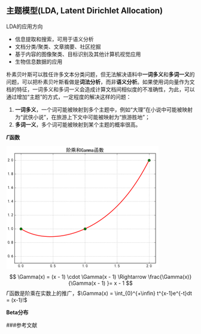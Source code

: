 ## 主题模型(LDA, Latent Dirichlet Allocation)



LDA的应用方向

- 信息提取和搜索，可用于语义分析
- 文档分类/聚类、文章摘要、社区挖掘
- 基于内容的图像聚类、目标识别及其他计算机视觉应用
- 生物信息数据的应用

朴素贝叶斯可以胜任许多文本分类问题，但无法解决语料中**一词多义**和**多词一义**的问题，可以把朴素贝叶斯看做是**词法分析**，而非**语义分析**。如果使用词向量作为文档的特征，一词多义和多词一义会造成计算文档间相似度的不准确性，为此，可以通过增加“主题”的方式，一定程度的解决这样的问题：

1. **一词多义**，一个词可能被映射到多个主题中，例如“大理”在小说中可能被映射为“武侠小说”，在旅游上下文中可能被映射为“旅游胜地”；
2. **多词一义**，多个词可能被映射到某个主题的概率很高。

**$\Gamma$函数**

![Gamma函数](imgs_md/Gamma函数.png)
$$
\Gamma(x) = (x - 1) \cdot \Gamma(x - 1)  \Rightarrow \frac{\Gamma(x)}{\Gamma(x - 1) }= x - 1
$$
$\Gamma$函数是阶乘在实数上的推广，$\Gamma(x) = \int_{0}^{+\infin} t^{x-1}e^{-t}dt = (x-1)!$

**Beta分布**













###参考文献

[^1]: Blei D M, Ng A Y, Jordan M I. Latent dirichlet allocation[J]. Journal of machine Learning research, 2003, 3(Jan): 993-1022. 
[^2]: Hoffman M, Bach F R, Blei D M. Online learning for latent dirichlet allocation[C]//advances in neural information processing systems. 2010: 856-864. 
[^3]: Mihalcea R, Tarau P. Textrank: Bringing order into text[C]//Proceedings of the 2004 conference on empirical methods in natural language processing. 2004. 
[^4]: [Parameter estimation for text analysis - arbylon](http://www.arbylon.net/publications/text-est2.pdf)









